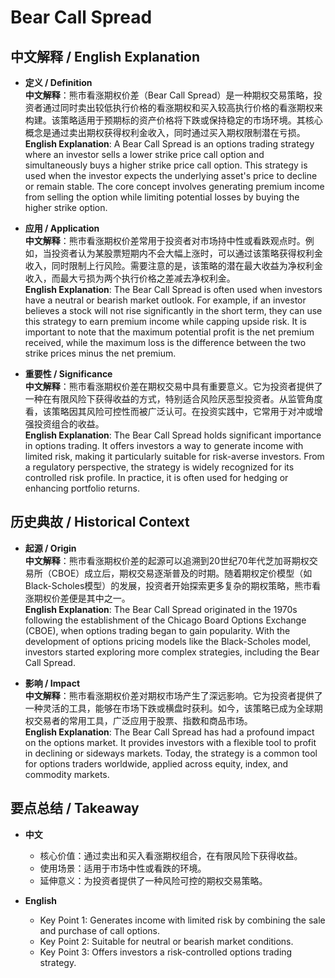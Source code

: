 # Bear Call Spread

## 中文解释 / English Explanation

* **定义 / Definition**  
  **中文解释**：熊市看涨期权价差（Bear Call Spread）是一种期权交易策略，投资者通过同时卖出较低执行价格的看涨期权和买入较高执行价格的看涨期权来构建。该策略适用于预期标的资产价格将下跌或保持稳定的市场环境。其核心概念是通过卖出期权获得权利金收入，同时通过买入期权限制潜在亏损。  
  **English Explanation**: A Bear Call Spread is an options trading strategy where an investor sells a lower strike price call option and simultaneously buys a higher strike price call option. This strategy is used when the investor expects the underlying asset's price to decline or remain stable. The core concept involves generating premium income from selling the option while limiting potential losses by buying the higher strike option.

* **应用 / Application**  
  **中文解释**：熊市看涨期权价差常用于投资者对市场持中性或看跌观点时。例如，当投资者认为某股票短期内不会大幅上涨时，可以通过该策略获得权利金收入，同时限制上行风险。需要注意的是，该策略的潜在最大收益为净权利金收入，而最大亏损为两个执行价格之差减去净权利金。  
  **English Explanation**: The Bear Call Spread is often used when investors have a neutral or bearish market outlook. For example, if an investor believes a stock will not rise significantly in the short term, they can use this strategy to earn premium income while capping upside risk. It is important to note that the maximum potential profit is the net premium received, while the maximum loss is the difference between the two strike prices minus the net premium.

* **重要性 / Significance**  
  **中文解释**：熊市看涨期权价差在期权交易中具有重要意义。它为投资者提供了一种在有限风险下获得收益的方式，特别适合风险厌恶型投资者。从监管角度看，该策略因其风险可控性而被广泛认可。在投资实践中，它常用于对冲或增强投资组合的收益。  
  **English Explanation**: The Bear Call Spread holds significant importance in options trading. It offers investors a way to generate income with limited risk, making it particularly suitable for risk-averse investors. From a regulatory perspective, the strategy is widely recognized for its controlled risk profile. In practice, it is often used for hedging or enhancing portfolio returns.

## 历史典故 / Historical Context

* **起源 / Origin**  
  **中文解释**：熊市看涨期权价差的起源可以追溯到20世纪70年代芝加哥期权交易所（CBOE）成立后，期权交易逐渐普及的时期。随着期权定价模型（如Black-Scholes模型）的发展，投资者开始探索更多复杂的期权策略，熊市看涨期权价差便是其中之一。  
  **English Explanation**: The Bear Call Spread originated in the 1970s following the establishment of the Chicago Board Options Exchange (CBOE), when options trading began to gain popularity. With the development of options pricing models like the Black-Scholes model, investors started exploring more complex strategies, including the Bear Call Spread.

* **影响 / Impact**  
  **中文解释**：熊市看涨期权价差对期权市场产生了深远影响。它为投资者提供了一种灵活的工具，能够在市场下跌或横盘时获利。如今，该策略已成为全球期权交易者的常用工具，广泛应用于股票、指数和商品市场。  
  **English Explanation**: The Bear Call Spread has had a profound impact on the options market. It provides investors with a flexible tool to profit in declining or sideways markets. Today, the strategy is a common tool for options traders worldwide, applied across equity, index, and commodity markets.

## 要点总结 / Takeaway

* **中文**  
  - 核心价值：通过卖出和买入看涨期权组合，在有限风险下获得收益。  
  - 使用场景：适用于市场中性或看跌的环境。  
  - 延伸意义：为投资者提供了一种风险可控的期权交易策略。  

* **English**  
  - Key Point 1: Generates income with limited risk by combining the sale and purchase of call options.  
  - Key Point 2: Suitable for neutral or bearish market conditions.  
  - Key Point 3: Offers investors a risk-controlled options trading strategy.